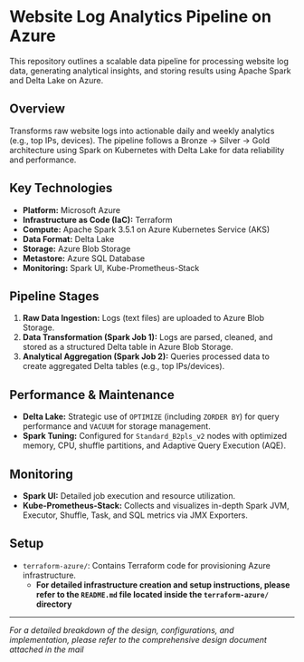 # Website Log Analytics Pipeline on Azure

This repository outlines a scalable data pipeline for processing website log data, generating analytical insights, and storing results using Apache Spark and Delta Lake on Azure.

## Overview

Transforms raw website logs into actionable daily and weekly analytics (e.g., top IPs, devices). The pipeline follows a Bronze -> Silver -> Gold architecture using Spark on Kubernetes with Delta Lake for data reliability and performance.

## Key Technologies

* **Platform:** Microsoft Azure
* **Infrastructure as Code (IaC):** Terraform
* **Compute:** Apache Spark 3.5.1 on Azure Kubernetes Service (AKS)
* **Data Format:** Delta Lake
* **Storage:** Azure Blob Storage
* **Metastore:** Azure SQL Database
* **Monitoring:** Spark UI, Kube-Prometheus-Stack

## Pipeline Stages

1.  **Raw Data Ingestion:** Logs (text files) are uploaded to Azure Blob Storage.
2.  **Data Transformation (Spark Job 1):** Logs are parsed, cleaned, and stored as a structured Delta table in Azure Blob Storage.
3.  **Analytical Aggregation (Spark Job 2):** Queries processed data to create aggregated Delta tables (e.g., top IPs/devices).

## Performance & Maintenance

* **Delta Lake:** Strategic use of `OPTIMIZE` (including `ZORDER BY`) for query performance and `VACUUM` for storage management.
* **Spark Tuning:** Configured for `Standard_B2pls_v2` nodes with optimized memory, CPU, shuffle partitions, and Adaptive Query Execution (AQE).

## Monitoring

* **Spark UI:** Detailed job execution and resource utilization.
* **Kube-Prometheus-Stack:** Collects and visualizes in-depth Spark JVM, Executor, Shuffle, Task, and SQL metrics via JMX Exporters.

## Setup

* `terraform-azure/`: Contains Terraform code for provisioning Azure infrastructure.
    * **For detailed infrastructure creation and setup instructions, please refer to the `README.md` file located inside the `terraform-azure/` directory**

---
*For a detailed breakdown of the design, configurations, and implementation, please refer to the comprehensive design document attached in the mail*